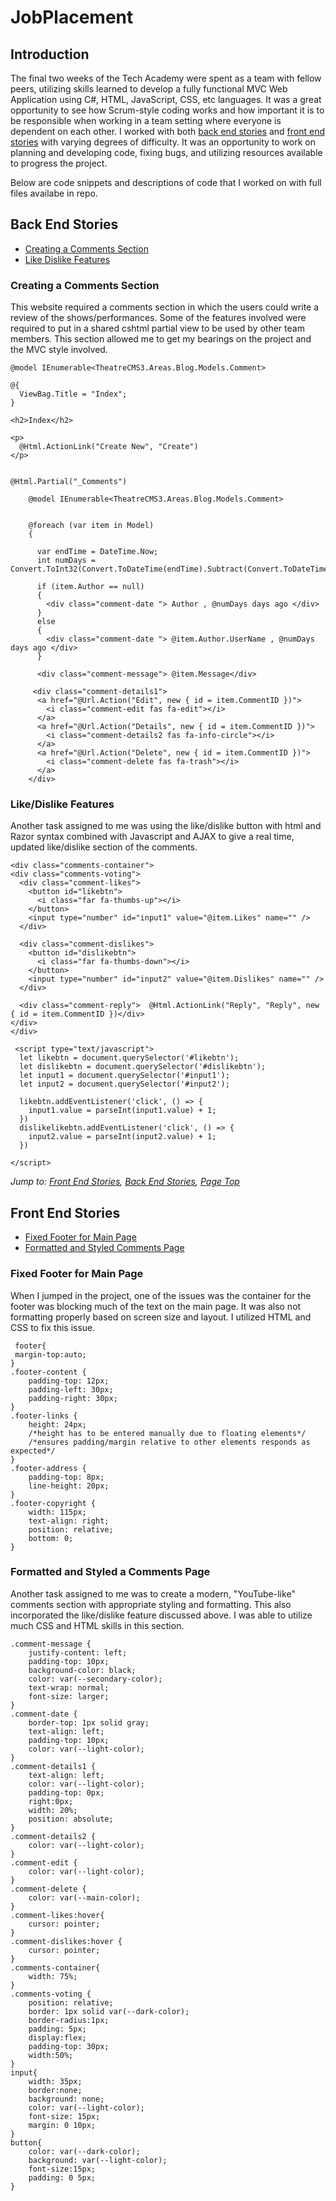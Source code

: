 # JobPlacement

## Introduction
The final two weeks of the Tech Academy were spent as a team with fellow peers, utilizing skills learned to  develop a fully functional MVC Web Application using C#, HTML, JavaScript, CSS, etc languages. It was a great opportunity to see how Scrum-style coding works and how important it is to be responsible when working in a team setting where everyone is dependent on each other. I worked with both [back end stories](#back-end-stories) and [front end stories](#front-end-stories) with varying degrees of difficulty. It was an opportunity to work on planning and developing code, fixing bugs, and utilizing resources available to progress the project. 

Below are code snippets and descriptions of code that I worked on with full files availabe in repo. 

## Back End Stories
* [Creating a Comments Section](#Creating-a-Comments-Section)
* [Like Dislike Features](#Like-Dislike-Features)

### Creating a Comments Section
This website required a comments section in which the users could write a review of the shows/performances. Some of the features involved were required to put in a shared cshtml partial view to be used by other team members. This section allowed me to get my bearings on the project and the MVC style involved. 

    @model IEnumerable<TheatreCMS3.Areas.Blog.Models.Comment>

    @{
      ViewBag.Title = "Index";
    }

    <h2>Index</h2>

    <p>
      @Html.ActionLink("Create New", "Create")
    </p>


    @Html.Partial("_Comments")

        @model IEnumerable<TheatreCMS3.Areas.Blog.Models.Comment>


        @foreach (var item in Model)
        {

          var endTime = DateTime.Now;
          int numDays = Convert.ToInt32(Convert.ToDateTime(endTime).Subtract(Convert.ToDateTime(item.CommentDate)).TotalDays);

          if (item.Author == null)
          {
            <div class="comment-date "> Author , @numDays days ago </div>
          }
          else
          {
            <div class="comment-date "> @item.Author.UserName , @numDays days ago </div>
          }

          <div class="comment-message"> @item.Message</div>
          
         <div class="comment-details1">
          <a href="@Url.Action("Edit", new { id = item.CommentID })">
            <i class="comment-edit fas fa-edit"></i>
          </a>
          <a href="@Url.Action("Details", new { id = item.CommentID })">
            <i class="comment-details2 fas fa-info-circle"></i>
          </a>
          <a href="@Url.Action("Delete", new { id = item.CommentID })">
            <i class="comment-delete fas fa-trash"></i>
          </a>
        </div>



### Like/Dislike Features
Another task assigned to me was using the like/dislike button with html and Razor syntax combined with Javascript and AJAX to give a real time, updated like/dislike section of the comments.

    <div class="comments-container">
    <div class="comments-voting">
      <div class="comment-likes">
        <button id="likebtn">
          <i class="far fa-thumbs-up"></i>
        </button>
        <input type="number" id="input1" value="@item.Likes" name="" />
      </div>

      <div class="comment-dislikes">
        <button id="dislikebtn">
          <i class="far fa-thumbs-down"></i>
        </button>
        <input type="number" id="input2" value="@item.Dislikes" name="" />
      </div>

      <div class="comment-reply">  @Html.ActionLink("Reply", "Reply", new { id = item.CommentID })</div>
    </div>
    </div>

     <script type="text/javascript">
      let likebtn = document.querySelector('#likebtn');
      let dislikebtn = document.querySelector('#dislikebtn');
      let input1 = document.querySelector('#input1');
      let input2 = document.querySelector('#input2');

      likebtn.addEventListener('click', () => {
        input1.value = parseInt(input1.value) + 1;
      })
      dislikelikebtn.addEventListener('click', () => {
        input2.value = parseInt(input2.value) + 1;
      })

    </script>

*Jump to: [Front End Stories](#front-end-stories), [Back End Stories](#back-end-stories), [Page Top](#live-project)*

## Front End Stories
* [Fixed Footer for Main Page](#Fixed-Footer)
* [Formatted and Styled Comments Page](#Formatted-and-Styled-Comments-Page)

### Fixed Footer for Main Page
When I jumped in the project, one of the issues was the container for the footer was blocking much of the text on the main page. It was also not formatting properly based on screen size and layout. I utilized HTML and CSS to fix this issue.

     footer{
     margin-top:auto;
    }
    .footer-content {
        padding-top: 12px;
        padding-left: 30px;
        padding-right: 30px;
    }
    .footer-links {
        height: 24px;
        /*height has to be entered manually due to floating elements*/
        /*ensures padding/margin relative to other elements responds as expected*/
    }
    .footer-address {
        padding-top: 8px;
        line-height: 20px;
    }
    .footer-copyright {
        width: 115px;
        text-align: right;
        position: relative;
        bottom: 0;
    }
### Formatted and Styled a Comments Page
Another task assigned to me was to create a modern, "YouTube-like" comments section with appropriate styling and formatting. This also incorporated the like/dislike feature discussed above. I was able to utilize much CSS and HTML skills in this section.
      
    .comment-message {  
        justify-content: left;
        padding-top: 10px;
        background-color: black;
        color: var(--secondary-color);
        text-wrap: normal;
        font-size: larger;
    }
    .comment-date {
        border-top: 1px solid gray;
        text-align: left;
        padding-top: 10px;
        color: var(--light-color);
    }
    .comment-details1 {
        text-align: left;
        color: var(--light-color);
        padding-top: 0px;
        right:0px;
        width: 20%;
        position: absolute;
    }
    .comment-details2 {
        color: var(--light-color);
    }
    .comment-edit {
        color: var(--light-color);
    }
    .comment-delete {
        color: var(--main-color);
    }
    .comment-likes:hover{
        cursor: pointer;
    }
    .comment-dislikes:hover {
        cursor: pointer;
    }
    .comments-container{
        width: 75%;
    }
    .comments-voting {
        position: relative;
        border: 1px solid var(--dark-color);
        border-radius:1px;
        padding: 5px;
        display:flex;
        padding-top: 30px;
        width:50%;
    }
    input{
        width: 35px;
        border:none;
        background: none;
        color: var(--light-color);
        font-size: 15px;
        margin: 0 10px;
    }
    button{
        color: var(--dark-color);
        background: var(--light-color);
        font-size:15px;
        padding: 0 5px;
    }
    
